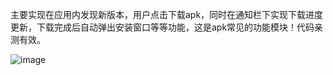 主要实现在应用内发现新版本，用户点击下载apk，同时在通知栏下实现下载进度更新，下载完成后自动弹出安装窗口等等功能，这是apk常见的功能模块！代码亲测有效。 

![image](http://img.blog.csdn.net/20161215143223864)

